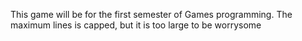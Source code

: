 This game will be for the first semester of Games programming.
The maximum lines is capped, but it is too large to be worrysome